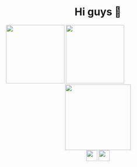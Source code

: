 ### 
<!-- <div style="display:flex"> -->
  <h1 align="center" >Hi guys 🤖</h1>

  <div display="flex" justify-content="space-evenly">
    <img height="160em" src="https://github-readme-stats.vercel.app/api?username=layssaa&show_icons=true&theme=material-palenight&include_all_commits=true&count_private=true&title_color=F0D0FF&"/>
    <img height="160em" src="https://github-readme-stats.vercel.app/api/top-langs/?username=layssaa&layout=compact&langs_count=7&theme=material-palenight&title_color=F0D0FF&"/>
  </div>
  <div align="center">
    <img  height="180em"  src="https://i.pinimg.com/originals/03/0a/84/030a84c5d8b353af7fad12048feb5f88.gif">
  </div>
  <div align="center">
  <img height="30em" src="https://image.flaticon.com/icons/png/512/2111/2111463.png" />
  <img height="30em" src="https://image.flaticon.com/icons/png/512/1384/1384874.png" />
  </div>
 
<!--   </div> -->

<!--
**Layssaa/Layssaa** is a ✨ _special_ ✨ repository because its `README.md` (this file) appears on your GitHub profile.

Here are some ideas to get you started:

- 🔭 I’m currently working on ...
- 🌱 I’m currently learning ...
- 👯 I’m looking to collaborate on ...
- 🤔 I’m looking for help with ...
- 💬 Ask me about ...
- 📫 How to reach me: ...
- 😄 Pronouns: ...
- ⚡ Fun fact: ...
-->
